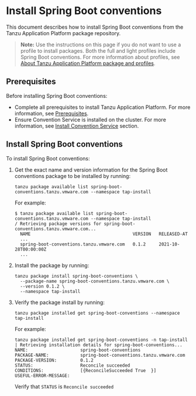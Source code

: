 # Install Spring Boot conventions

This document describes how to install Spring Boot conventions
from the Tanzu Application Platform package repository.

>**Note:** Use the instructions on this page if you do not want to use a profile to install packages.
Both the full and light profiles include Spring Boot conventions.
For more information about profiles, see [About Tanzu Application Platform package and profiles](../about-package-profiles.md).

## <a id='prereqs'></a>Prerequisites

Before installing Spring Boot conventions:

- Complete all prerequisites to install Tanzu Application Platform. For more information, see [Prerequisites](../prerequisites.md).
- Ensure Convention Service is installed on the cluster. For more information, see
[Install Convention Service](../convention-service/install-conv-service.md#prereqs) section.

## <a id='install-spring-boot-conv'></a> Install Spring Boot conventions

To install Spring Boot conventions:

1. Get the exact name and version information for the Spring Boot conventions package to be installed by running:

    ```console
    tanzu package available list spring-boot-conventions.tanzu.vmware.com --namespace tap-install
    ```

    For example:

    ```console
    $ tanzu package available list spring-boot-conventions.tanzu.vmware.com --namespace tap-install
    / Retrieving package versions for spring-boot-conventions.tanzu.vmware.com...
      NAME                                       VERSION   RELEASED-AT
      ...
      spring-boot-conventions.tanzu.vmware.com   0.1.2     2021-10-28T00:00:00Z
      ...
    ```

1. Install the package by running:

    ```console
    tanzu package install spring-boot-conventions \
      --package-name spring-boot-conventions.tanzu.vmware.com \
      --version 0.1.2 \
      --namespace tap-install
    ```

1. Verify the package install by running:

    ```console
    tanzu package installed get spring-boot-conventions --namespace tap-install
    ```

    For example:

    ```console
    tanzu package installed get spring-boot-conventions -n tap-install
    | Retrieving installation details for spring-boot-conventions...
    NAME:                    spring-boot-conventions
    PACKAGE-NAME:            spring-boot-conventions.tanzu.vmware.com
    PACKAGE-VERSION:         0.1.2
    STATUS:                  Reconcile succeeded
    CONDITIONS:              [{ReconcileSucceeded True  }]
    USEFUL-ERROR-MESSAGE:
    ```

    Verify that `STATUS` is `Reconcile succeeded`
